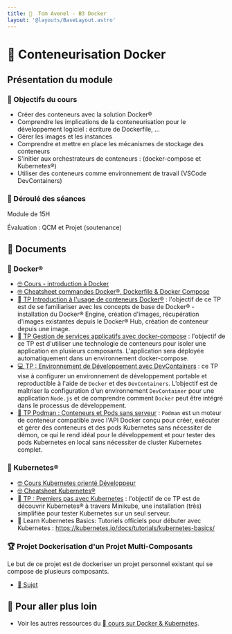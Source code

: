 ```yaml
---
title:   Tom Avenel - B3 Docker
layout: '@layouts/BaseLayout.astro'
---
```


#   Conteneurisation Docker

## Présentation du module

### 🎯 Objectifs du cours
 
- Créer des conteneurs avec la solution Docker®
- Comprendre les implications de la conteneurisation pour le développement logiciel : écriture de Dockerfile, …
- Gérer les images et les instances 
- Comprendre et mettre en place les mécanismes de stockage des conteneurs
- S'initier aux orchestrateurs de conteneurs : (docker-compose et Kubernetes®)
- Utiliser des conteneurs comme environnement de travail (VSCode DevContainers)

### 📅 Déroulé des séances

Module de 15H

Évaluation : QCM et Projet (soutenance)

## 📑 Documents

###   Docker®

- [🤓 Cours - introduction à Docker](/cours/docker/cours)
- [🤓 Cheatsheet commandes Docker®, Dockerfile & Docker Compose](/cours/docker/cheatsheet)
- [  TP Introduction à l'usage de conteneurs Docker®](/cours/docker/tp) : l'objectif de ce TP est de se familiariser avec les concepts de base de Docker® - installation du Docker® Engine, création d'images, récupération d'images existantes depuis le Docker® Hub, création de conteneur depuis une image.
- [  TP Gestion de services applicatifs avec docker-compose](/cours/docker/tp-docker_compose) : l'objectif de ce TP est d'utiliser une technologie de conteneurs pour isoler une application en plusieurs composants. L'application sera déployée automatiquement dans un environnement docker-compose.
- [💻 TP : Environnement de Développement avec DevContainers](/cours/docker/tp-devcontainer) : ce TP vise à configurer un environnement de développement portable et reproductible à l'aide de `Docker` et des `DevContainers`. L’objectif est de maîtriser la configuration d'un environnement `DevContainer` pour une application `Node.js` et de comprendre comment `Docker` peut être intégré dans le processus de développement.
- [🚢 TP Podman : Conteneurs et Pods sans serveur](/cours/docker/tp-podman) : `Podman` est un moteur de conteneur compatible avec l'API Docker conçu pour créer, exécuter et gérer des conteneurs et des pods Kubernetes sans nécessiter de démon, ce qui le rend idéal pour le développement et pour tester des pods Kubernetes en local sans nécessiter de cluster Kubernetes complet.

### 󱃾 Kubernetes® 

- [🤓 Cours Kubernetes orienté Développeur](/cours/k8s/cours-dev)
- [🤓 Cheatsheet Kubernetes®](/cours/k8s/cheatsheet)
- [󱃾  TP : Premiers pas avec Kubernetes](/cours/k8s/tp) : l'objectif de ce TP est de découvrir Kubernetes® à travers Minikube, une installation (très) simplifiée pour tester Kubernetes sur un seul serveur.
- 󱃾  Learn Kubernetes Basics: Tutoriels officiels pour débuter avec Kubernetes : <https://kubernetes.io/docs/tutorials/kubernetes-basics/>

### 🏆 Projet Dockerisation d'un Projet Multi-Composants

Le but de ce projet est de dockeriser un projet personnel existant qui se compose de plusieurs composants. 

- [📄 Sujet](/cours/docker/projet-dev)

## 🚀 Pour aller plus loin

- Voir les autres ressources du [  cours sur Docker & Kubernetes](/cours/docker).
